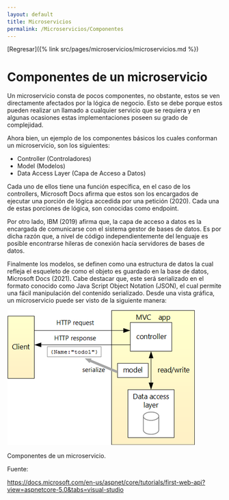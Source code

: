 ```yaml
---
layout: default
title: Microservicios
permalink: /Microservicios/Componentes
---
```


[Regresar]({% link src/pages/microservicios/microservicios.md %})

# Componentes de un microservicio
Un microservicio consta de pocos componentes, no obstante, estos se ven directamente afectados por la lógica de negocio. Esto se debe porque estos pueden realizar un llamado a cualquier servicio que se requiera y en algunas ocasiones estas implementaciones poseen su grado de complejidad.

Ahora bien, un ejemplo de los componentes básicos los cuales conforman un microservicio, son los siguientes:
- Controller (Controladores)
- Model (Modelos)
- Data Access Layer (Capa de Acceso a Datos)

Cada uno de ellos tiene una función específica, en el caso de los controllers, Microsoft Docs afirma que estos son los encargados de ejecutar una porción de lógica accedida por una petición (2020). Cada una de estas porciones de lógica, son conocidas como endpoint.

Por otro lado, IBM (2019) afirma que, la capa de acceso a datos es la encargada de comunicarse con el sistema gestor de bases de datos. Es por dicha razón que, a nivel de código independientemente del lenguaje es posible encontrarse hileras de conexión hacía servidores de bases de datos.

Finalmente los modelos, se definen como una estructura de datos la cual refleja el esqueleto de como el objeto es guardado en la base de datos, Microsoft Docs (2021). Cabe destacar que, este será serializado en el formato conocido como Java Script Object Notation (JSON), el cual permite una fácil manipulación del contenido serializado. 
Desde una vista gráfica, un microservicio puede ser visto de la siguiente manera:

![Componentes de un microservicio](/src/images/componentes_microservicio.png)

Componentes de un microservicio.

Fuente:

https://docs.microsoft.com/en-us/aspnet/core/tutorials/first-web-api?view=aspnetcore-5.0&tabs=visual-studio

